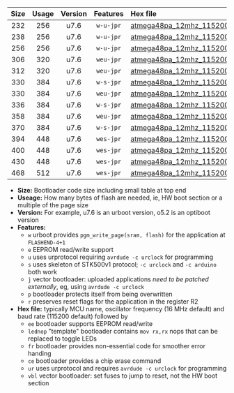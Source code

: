 |Size|Usage|Version|Features|Hex file|
|:-:|:-:|:-:|:-:|:--|
|232|256|u7.6|`w-u-jpr`|[atmega48pa_12mhz_115200bps_ur_vbl.hex](https://raw.githubusercontent.com/stefanrueger/urboot/main//atmega48pa_12mhz_115200bps_ur_vbl.hex)|
|238|256|u7.6|`w-u-jpr`|[atmega48pa_12mhz_115200bps_lednop_ur_vbl.hex](https://raw.githubusercontent.com/stefanrueger/urboot/main//atmega48pa_12mhz_115200bps_lednop_ur_vbl.hex)|
|256|256|u7.6|`w-u-jpr`|[atmega48pa_12mhz_115200bps_lednop_fr_ur_vbl.hex](https://raw.githubusercontent.com/stefanrueger/urboot/main//atmega48pa_12mhz_115200bps_lednop_fr_ur_vbl.hex)|
|306|320|u7.6|`weu-jpr`|[atmega48pa_12mhz_115200bps_ee_ur_vbl.hex](https://raw.githubusercontent.com/stefanrueger/urboot/main//atmega48pa_12mhz_115200bps_ee_ur_vbl.hex)|
|312|320|u7.6|`weu-jpr`|[atmega48pa_12mhz_115200bps_ee_lednop_ur_vbl.hex](https://raw.githubusercontent.com/stefanrueger/urboot/main//atmega48pa_12mhz_115200bps_ee_lednop_ur_vbl.hex)|
|330|384|u7.6|`w-s-jpr`|[atmega48pa_12mhz_115200bps_vbl.hex](https://raw.githubusercontent.com/stefanrueger/urboot/main//atmega48pa_12mhz_115200bps_vbl.hex)|
|330|384|u7.6|`weu-jpr`|[atmega48pa_12mhz_115200bps_ee_lednop_fr_ur_vbl.hex](https://raw.githubusercontent.com/stefanrueger/urboot/main//atmega48pa_12mhz_115200bps_ee_lednop_fr_ur_vbl.hex)|
|336|384|u7.6|`w-s-jpr`|[atmega48pa_12mhz_115200bps_lednop_vbl.hex](https://raw.githubusercontent.com/stefanrueger/urboot/main//atmega48pa_12mhz_115200bps_lednop_vbl.hex)|
|358|384|u7.6|`weu-jpr`|[atmega48pa_12mhz_115200bps_ee_lednop_fr_ce_ur_vbl.hex](https://raw.githubusercontent.com/stefanrueger/urboot/main//atmega48pa_12mhz_115200bps_ee_lednop_fr_ce_ur_vbl.hex)|
|370|384|u7.6|`w-s-jpr`|[atmega48pa_12mhz_115200bps_lednop_fr_vbl.hex](https://raw.githubusercontent.com/stefanrueger/urboot/main//atmega48pa_12mhz_115200bps_lednop_fr_vbl.hex)|
|394|448|u7.6|`wes-jpr`|[atmega48pa_12mhz_115200bps_ee_vbl.hex](https://raw.githubusercontent.com/stefanrueger/urboot/main//atmega48pa_12mhz_115200bps_ee_vbl.hex)|
|400|448|u7.6|`wes-jpr`|[atmega48pa_12mhz_115200bps_ee_lednop_vbl.hex](https://raw.githubusercontent.com/stefanrueger/urboot/main//atmega48pa_12mhz_115200bps_ee_lednop_vbl.hex)|
|430|448|u7.6|`wes-jpr`|[atmega48pa_12mhz_115200bps_ee_lednop_fr_vbl.hex](https://raw.githubusercontent.com/stefanrueger/urboot/main//atmega48pa_12mhz_115200bps_ee_lednop_fr_vbl.hex)|
|468|512|u7.6|`wes-jpr`|[atmega48pa_12mhz_115200bps_ee_lednop_fr_ce_vbl.hex](https://raw.githubusercontent.com/stefanrueger/urboot/main//atmega48pa_12mhz_115200bps_ee_lednop_fr_ce_vbl.hex)|

- **Size:** Bootloader code size including small table at top end
- **Useage:** How many bytes of flash are needed, ie, HW boot section or a multiple of the page size
- **Version:** For example, u7.6 is an urboot version, o5.2 is an optiboot version
- **Features:**
  + `w` urboot provides `pgm_write_page(sram, flash)` for the application at `FLASHEND-4+1`
  + `e` EEPROM read/write support
  + `u` uses urprotocol requiring `avrdude -c urclock` for programming
  + `s` uses skeleton of STK500v1 protocol; `-c urclock` and `-c arduino` both work
  + `j` vector bootloader: uploaded applications *need to be patched externally*, eg, using `avrdude -c urclock`
  + `p` bootloader protects itself from being overwritten
  + `r` preserves reset flags for the application in the register R2
- **Hex file:** typically MCU name, oscillator frequency (16 MHz default) and baud rate (115200 default) followed by
  + `ee` bootloader supports EEPROM read/write
  + `lednop` "template" bootloader contains `mov rx,rx` nops that can be replaced to toggle LEDs
  + `fr` bootloader provides non-essential code for smoother error handing
  + `ce` bootloader provides a chip erase command
  + `ur` uses urprotocol and requires `avrdude -c urclock` for programming
  + `vbl` vector bootloader: set fuses to jump to reset, not the HW boot section
